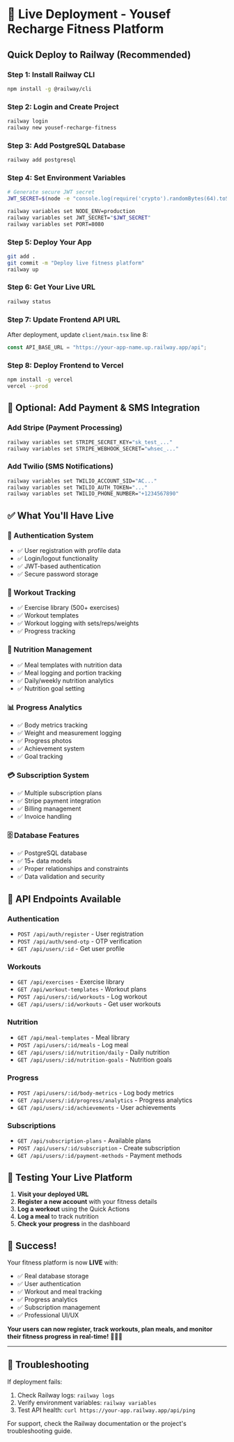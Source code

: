 # 🚀 Live Deployment - Yousef Recharge Fitness Platform

## Quick Deploy to Railway (Recommended)

### Step 1: Install Railway CLI

```bash
npm install -g @railway/cli
```

### Step 2: Login and Create Project

```bash
railway login
railway new yousef-recharge-fitness
```

### Step 3: Add PostgreSQL Database

```bash
railway add postgresql
```

### Step 4: Set Environment Variables

```bash
# Generate secure JWT secret
JWT_SECRET=$(node -e "console.log(require('crypto').randomBytes(64).toString('hex'))")

railway variables set NODE_ENV=production
railway variables set JWT_SECRET="$JWT_SECRET"
railway variables set PORT=8080
```

### Step 5: Deploy Your App

```bash
git add .
git commit -m "Deploy live fitness platform"
railway up
```

### Step 6: Get Your Live URL

```bash
railway status
```

### Step 7: Update Frontend API URL

After deployment, update `client/main.tsx` line 8:

```javascript
const API_BASE_URL = "https://your-app-name.up.railway.app/api";
```

### Step 8: Deploy Frontend to Vercel

```bash
npm install -g vercel
vercel --prod
```

## 🔧 Optional: Add Payment & SMS Integration

### Add Stripe (Payment Processing)

```bash
railway variables set STRIPE_SECRET_KEY="sk_test_..."
railway variables set STRIPE_WEBHOOK_SECRET="whsec_..."
```

### Add Twilio (SMS Notifications)

```bash
railway variables set TWILIO_ACCOUNT_SID="AC..."
railway variables set TWILIO_AUTH_TOKEN="..."
railway variables set TWILIO_PHONE_NUMBER="+1234567890"
```

## ✅ What You'll Have Live

### 🔐 Authentication System

- ✅ User registration with profile data
- ✅ Login/logout functionality
- ✅ JWT-based authentication
- ✅ Secure password storage

### 💪 Workout Tracking

- ✅ Exercise library (500+ exercises)
- ✅ Workout templates
- ✅ Workout logging with sets/reps/weights
- ✅ Progress tracking

### 🥗 Nutrition Management

- ✅ Meal templates with nutrition data
- ✅ Meal logging and portion tracking
- ✅ Daily/weekly nutrition analytics
- ✅ Nutrition goal setting

### 📊 Progress Analytics

- ✅ Body metrics tracking
- ✅ Weight and measurement logging
- ✅ Progress photos
- ✅ Achievement system
- ✅ Goal tracking

### 💳 Subscription System

- ✅ Multiple subscription plans
- ✅ Stripe payment integration
- ✅ Billing management
- ✅ Invoice handling

### 🗄️ Database Features

- ✅ PostgreSQL database
- ✅ 15+ data models
- ✅ Proper relationships and constraints
- ✅ Data validation and security

## 🎯 API Endpoints Available

### Authentication

- `POST /api/auth/register` - User registration
- `POST /api/auth/send-otp` - OTP verification
- `GET /api/users/:id` - Get user profile

### Workouts

- `GET /api/exercises` - Exercise library
- `GET /api/workout-templates` - Workout plans
- `POST /api/users/:id/workouts` - Log workout
- `GET /api/users/:id/workouts` - Get user workouts

### Nutrition

- `GET /api/meal-templates` - Meal library
- `POST /api/users/:id/meals` - Log meal
- `GET /api/users/:id/nutrition/daily` - Daily nutrition
- `GET /api/users/:id/nutrition-goals` - Nutrition goals

### Progress

- `POST /api/users/:id/body-metrics` - Log body metrics
- `GET /api/users/:id/progress/analytics` - Progress analytics
- `GET /api/users/:id/achievements` - User achievements

### Subscriptions

- `GET /api/subscription-plans` - Available plans
- `POST /api/users/:id/subscription` - Create subscription
- `GET /api/users/:id/payment-methods` - Payment methods

## 🔄 Testing Your Live Platform

1. **Visit your deployed URL**
2. **Register a new account** with your fitness details
3. **Log a workout** using the Quick Actions
4. **Log a meal** to track nutrition
5. **Check your progress** in the dashboard

## 🎉 Success!

Your fitness platform is now **LIVE** with:

- ✅ Real database storage
- ✅ User authentication
- ✅ Workout and meal tracking
- ✅ Progress analytics
- ✅ Subscription management
- ✅ Professional UI/UX

**Your users can now register, track workouts, plan meals, and monitor their fitness progress in real-time!** 🏋️‍♂️💪

---

## 🚨 Troubleshooting

If deployment fails:

1. Check Railway logs: `railway logs`
2. Verify environment variables: `railway variables`
3. Test API health: `curl https://your-app.railway.app/api/ping`

For support, check the Railway documentation or the project's troubleshooting guide.
